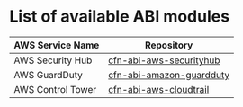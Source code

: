 # List of available ABI modules

|      AWS Service Name      |      Repository     |
| -------------------------- | ------------------- |
| AWS Security Hub           | [cfn-abi-aws-securityhub](https://github.com/aws-ia/cfn-abi-aws-securityhub) |
| AWS GuardDuty              | [cfn-abi-amazon-guardduty](https://github.com/aws-ia/cfn-abi-amazon-guardduty) |
| AWS Control Tower          | [cfn-abi-aws-cloudtrail](https://github.com/aws-ia/cfn-abi-aws-cloudtrail) |

